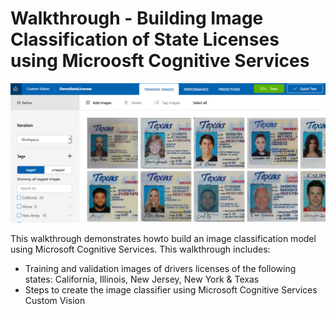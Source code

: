 # Walkthrough - Building Image Classification of State Licenses using Microosft Cognitive Services

![Cognitive Services UI Demo](https://github.com/bartczernicki/ImageClassificationStateLicenses/blob/master/CognitiveServicesImage.png)

This walkthrough demonstrates howto build an image classification model using Microsoft Cognitive Services.  This walkthrough includes:
- Training and validation images of drivers licenses of the following states: California, Illinois, New Jersey, New York & Texas
- Steps to create the image classifier using Microsoft Cognitive Services Custom Vision
